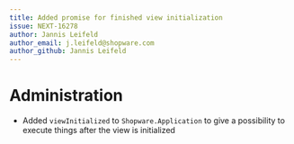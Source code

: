 ```yaml
---
title: Added promise for finished view initialization
issue: NEXT-16278
author: Jannis Leifeld
author_email: j.leifeld@shopware.com 
author_github: Jannis Leifeld
---
```

# Administration
* Added `viewInitialized` to `Shopware.Application` to give a possibility to execute things after the view is initialized
